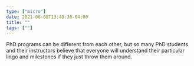 ```yaml
---
type: ["micro"]
date: 2021-06-08T13:49:36-04:00
title: ""
tags: [""]
---
```

PhD programs can be different from each other, but so many PhD students and their instructors believe that everyone will understand their particular lingo and milestones if they just throw them around.
